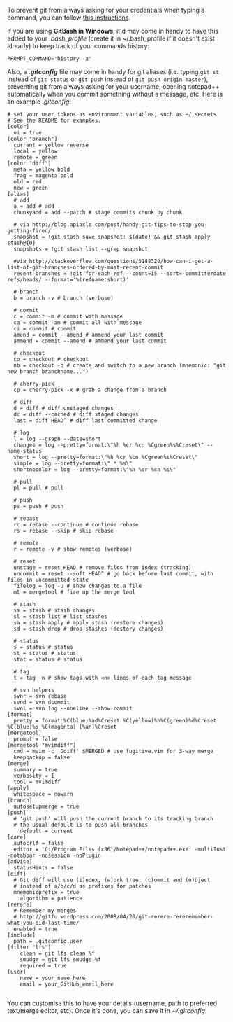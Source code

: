 To prevent git from always asking for your credentials when typing a command, you can follow [this instructions](https://help.github.com/articles/generating-ssh-keys/).

If you are using __GitBash in Windows__, it'd may come in handy to have this added to your _.bash_profile_ (create it in ~/.bash_profile if it doesn't exist already) to keep track of your commands history:

```
PROMPT_COMMAND='history -a'
```

Also, a ___.gitconfig___ file may come in handy for git aliases (i.e. typing ```git st``` instead of ```git status``` or ```git push``` instead of ```git push origin master```), preventing git from always asking for your username, opening notepad++ automatically when you commit something without a message, etc. Here is an example _.gitconfig_:

```
# set your user tokens as environment variables, such as ~/.secrets
# See the README for examples.
[color]
  ui = true
[color "branch"]
  current = yellow reverse
  local = yellow
  remote = green
[color "diff"]
  meta = yellow bold
  frag = magenta bold
  old = red
  new = green
[alias]
  # add
  a = add # add
  chunkyadd = add --patch # stage commits chunk by chunk

  # via http://blog.apiaxle.com/post/handy-git-tips-to-stop-you-getting-fired/
  snapshot = !git stash save snapshot: $(date) && git stash apply stash@{0}
  snapshots = !git stash list --grep snapshot

  #via http://stackoverflow.com/questions/5188320/how-can-i-get-a-list-of-git-branches-ordered-by-most-recent-commit
  recent-branches = !git for-each-ref --count=15 --sort=-committerdate refs/heads/ --format='%(refname:short)'

  # branch
  b = branch -v # branch (verbose)

  # commit
  c = commit -m # commit with message
  ca = commit -am # commit all with message
  ci = commit # commit
  amend = commit --amend # ammend your last commit
  ammend = commit --amend # ammend your last commit

  # checkout
  co = checkout # checkout
  nb = checkout -b # create and switch to a new branch (mnemonic: "git new branch branchname...")

  # cherry-pick
  cp = cherry-pick -x # grab a change from a branch

  # diff
  d = diff # diff unstaged changes
  dc = diff --cached # diff staged changes
  last = diff HEAD^ # diff last committed change

  # log
  l = log --graph --date=short
  changes = log --pretty=format:\"%h %cr %cn %Cgreen%s%Creset\" --name-status
  short = log --pretty=format:\"%h %cr %cn %Cgreen%s%Creset\"
  simple = log --pretty=format:\" * %s\"
  shortnocolor = log --pretty=format:\"%h %cr %cn %s\"

  # pull
  pl = pull # pull

  # push
  ps = push # push

  # rebase
  rc = rebase --continue # continue rebase
  rs = rebase --skip # skip rebase

  # remote
  r = remote -v # show remotes (verbose)

  # reset
  unstage = reset HEAD # remove files from index (tracking)
  uncommit = reset --soft HEAD^ # go back before last commit, with files in uncommitted state
  filelog = log -u # show changes to a file
  mt = mergetool # fire up the merge tool

  # stash
  ss = stash # stash changes
  sl = stash list # list stashes
  sa = stash apply # apply stash (restore changes)
  sd = stash drop # drop stashes (destory changes)

  # status
  s = status # status
  st = status # status
  stat = status # status

  # tag
  t = tag -n # show tags with <n> lines of each tag message

  # svn helpers
  svnr = svn rebase
  svnd = svn dcommit
  svnl = svn log --oneline --show-commit
[format]
  pretty = format:%C(blue)%ad%Creset %C(yellow)%h%C(green)%d%Creset %C(blue)%s %C(magenta) [%an]%Creset
[mergetool]
  prompt = false
[mergetool "mvimdiff"]
  cmd = mvim -c 'Gdiff' $MERGED # use fugitive.vim for 3-way merge
  keepbackup = false
[merge]
  summary = true
  verbosity = 1
  tool = mvimdiff
[apply]
  whitespace = nowarn
[branch]
  autosetupmerge = true
[push]
  # 'git push' will push the current branch to its tracking branch
  # the usual default is to push all branches
    default = current
[core]
  autocrlf = false
  editor = 'C:/Program Files (x86)/Notepad++/notepad++.exe' -multiInst -notabbar -nosession -noPlugin
[advice]
  statusHints = false
[diff]
  # Git diff will use (i)ndex, (w)ork tree, (c)ommit and (o)bject
  # instead of a/b/c/d as prefixes for patches
  mnemonicprefix = true
    algorithm = patience
[rerere]
  # Remember my merges
  # http://gitfu.wordpress.com/2008/04/20/git-rerere-rereremember-what-you-did-last-time/
  enabled = true
[include]
  path = .gitconfig.user
[filter "lfs"]
    clean = git lfs clean %f
    smudge = git lfs smudge %f
    required = true
[user]
    name = your_name_here
    email = your_GitHub_email_here


```

You can customise this to have your details (username, path to preferred text/merge editor, etc). Once it's done, you can save it in _~/.gitconfig_. 




